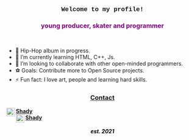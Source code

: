 ### <center><p style="font-family:'Courier New'">Welcome to my profile!</center>




### <center><p style="color:purple"> young producer, skater and programmer</center>
</br>

- 🎸 Hip-Hop album in progress.
- 🌱 I’m currently learning HTML, C++, Js.
- 👥 I’m looking to collaborate with other open-minded programmers.
- ⚽ Goals: Contribute more to Open Source projects.
- ⚡ Fun fact: I love art, people and learning hard skills.

### <center><u><b>Contact</u>

<img align="left" alt="shxdy | YouTube" width="22px" src="https://cdn.jsdelivr.net/npm/simple-icons@v3/icons/youtube.svg" />
<a href="https://www.youtube.com/shxdy">Shady</a>
</br>
<img align="left" alt="shady | Instagram" width="22px" src="https://cdn.jsdelivr.net/npm/simple-icons@v3/icons/instagram.svg" /><a href="https://instagram.com/livingxshady">Shady</a>
</br>

##### <center><p style="color:black">est. 2021</center>
